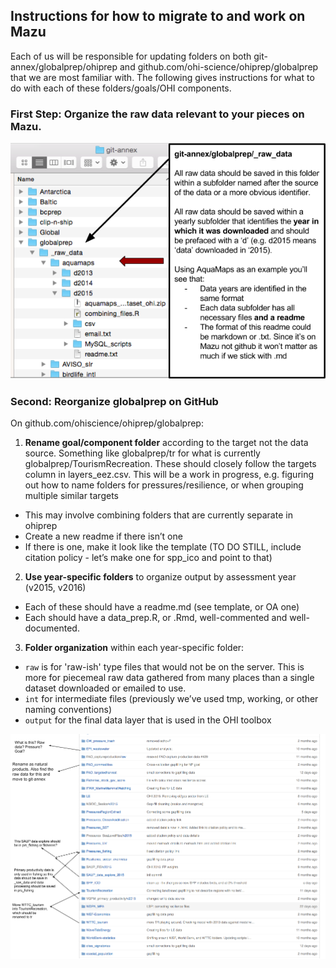 ## Instructions for how to migrate to and work on Mazu

Each of us will be responsible for updating folders on both git-annex/globalprep/ohiprep and github.com/ohi-science/ohiprep/globalprep that we are most familiar with. The following gives instructions for what to do with each of these folders/goals/OHI components.


### First Step: Organize the raw data relevant to your pieces on Mazu.

![](images/_raw_data_org.png)

### Second: Reorganize globalprep on GitHub

On github.com/ohiscience/ohiprep/globalprep:

1. **Rename goal/component folder** according to the target not the data source. Something like globalprep/tr for what is currently globalprep/TourismRecreation. These should closely follow the targets column in layers_eez.csv. This will be a work in progress, e.g. figuring out how to name folders for pressures/resilience, or when grouping multiple similar targets
+ This may involve combining folders that are currently separate in ohiprep
+ Create a new readme if there isn’t one
+ If there is one, make it look like the template (TO DO STILL, include citation policy - let’s make one for spp_ico and point to that)
2. **Use year-specific folders** to organize output by assessment year (v2015, v2016)
+ Each of these should have a readme.md (see template, or OA one) 
+ Each should have a data_prep.R, or .Rmd, well-commented and well-documented.
3. **Folder organization** within each year-specific folder:
+ `raw` is for 'raw-ish' type files that would not be on the server. This is more for piecemeal raw data gathered from many places than a single dataset downloaded or emailed to use.
+ `int` for intermediate files (previously we’ve used tmp, working, or other naming conventions)
+ `output` for the final data layer that is used in the OHI toolbox

![](images/globalprepExample.png)